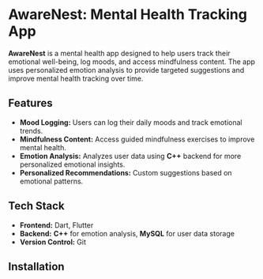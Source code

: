 # AwareNest: Mental Health Tracking App

**AwareNest** is a mental health app designed to help users track their emotional well-being, log moods, and access mindfulness content. The app uses personalized emotion analysis to provide targeted suggestions and improve mental health tracking over time.

## Features
- **Mood Logging:** Users can log their daily moods and track emotional trends.
- **Mindfulness Content:** Access guided mindfulness exercises to improve mental health.
- **Emotion Analysis:** Analyzes user data using **C++** backend for more personalized emotional insights.
- **Personalized Recommendations:** Custom suggestions based on emotional patterns.

## Tech Stack
- **Frontend:** Dart, Flutter
- **Backend:** **C++** for emotion analysis, **MySQL** for user data storage
- **Version Control:** Git

## Installation
